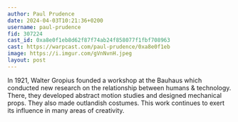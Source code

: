 ```yaml
---
author: Paul Prudence
date: 2024-04-03T10:21:36+0200
username: paul-prudence
fid: 307224
cast_id: 0xa8e0f1eb8d62f87f74ab24f858077f1fbf708963
cast: https://warpcast.com/paul-prudence/0xa8e0f1eb
image: https://i.imgur.com/gVnNvnH.jpeg
layout: post
---
```

In 1921, Walter Gropius founded a workshop at the Bauhaus which conducted new research on the relationship between humans & technology. There, they developed abstract motion studies and designed mechanical props. They also made outlandish costumes. This work continues to exert its influence in many areas of creativity.  

<img src='https://i.imgur.com/gVnNvnH.jpeg' alt='' referrerpolicy='no-referrer'/>
<img src='https://i.imgur.com/k0q7cas.jpeg' alt='' referrerpolicy='no-referrer'/>